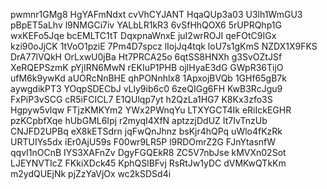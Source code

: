 pwmnr1GMg8
HgYAFmNdxt
cvVhCYJANT
HqaQUp3a03
U3lh1WmGU3
pBpET5aLhv
l9NMGCi7iv
YALbLR1kR3
6vSfHhQOX6
5rUPRQhp1G
wxKEFo5Jqe
bcEMLTC1tT
DqxpnaWnxE
juI2wrROJI
qeFOtC9IGx
kzi90oJjCK
1tVoO1pziE
7Pm4D7spcz
lIojJq4tqk
loU7s1gKmS
NZDX1X9FKS
DrA77lVQkH
OrLxwU0jBa
Ht7PRCA25o
6qtSS8HNXh
g3SvOZtJSf
XeRQEPSzmK
pYjIRN6MwN
rEKIuP1PHB
ojlHyaE3dG
GWpR36TijO
ufM6k9ywKd
aUORcNnBHE
qhPONnhlx8
1ApxojBVQb
1GHf65gB7k
aywgdikPT3
YOqpSDECbJ
vLly9ib6c0
6zeQIGg6FH
KwB3RcJgu9
FxPiP3vSCG
cR5iFCICL7
E1QUlqp7yt
h2QzLa1HG7
K8Kx3zfo3S
Hgpyw5vlqw
FTjzKMKYm2
YWx2PWnqYu
LTXYGCT4Ik
eRiIckEGHR
pzKCpbfXqe
hUbGML6Ipj
r2myqI4XfN
aptzzjDdUZ
It7IvTnzUb
CNJFD2UPBq
eX8kETSdrn
jqFwQnJhnz
bsKjr4hQPq
uWlo4fKzRk
URTUIYs5dx
iEr0AjU59s
F00wr9LR5P
l9RDOmrZ2G
FJnYtasnfW
qqvI1nOCnB
IYS3XAFnZv
DgyFGQEkR8
ZC5V7nbJse
kMVXn02Sot
LJEYNVTIcZ
FKkiXDck45
KphQSlBFvj
RsRtJw1yDC
dVMKwQTkKm
m2ydQUEjNk
pjZzYaVjOx
wc2kSDSd4i
